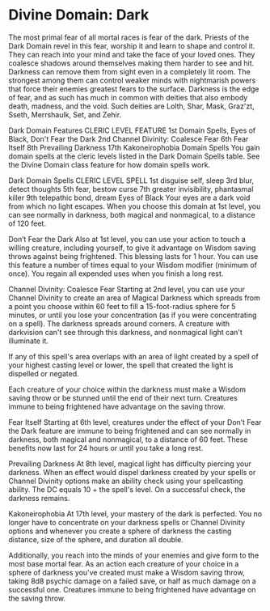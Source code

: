 # Divine Domain: Dark
The most primal fear of all mortal races is fear of the dark.  Priests of the Dark Domain revel in this fear, worship it and learn to shape and control it.  They can reach into your mind and take the face of your loved ones.  They coalesce shadows around themselves making them harder to see and hit.  Darkness can remove them from sight even in a completely lit room.  The strongest among them can control weaker minds with nightmarish powers that force their enemies greatest fears to the surface. Darkness is the edge of fear, and as such has much in common with deities that also embody death, madness, and the void.  Such deities are Lolth, Shar, Mask, Graz'zt, Sseth, Merrshaulk, Set, and Zehir. 

Dark Domain Features
CLERIC LEVEL	FEATURE
1st	Domain Spells, Eyes of Black, Don't Fear the Dark
2nd	Channel Divinity: Coalesce Fear
6th	Fear Itself
8th	Prevailing Darkness
17th	Kakoneirophobia
Domain Spells
You gain domain spells at the cleric levels listed in the Dark Domain Spells table. See the Divine Domain class feature for how domain spells work.

Dark Domain Spells
CLERIC LEVEL	SPELL
1st	disguise self, sleep
3rd	blur, detect thoughts
5th	fear, bestow curse
7th	greater invisibility, phantasmal killer
9th	telepathic bond, dream
Eyes of Black
Your eyes are a dark void from which no light escapes.  When you choose this domain at 1st level, you can see normally in darkness, both magical and nonmagical, to a distance of 120 feet.

Don’t Fear the Dark
Also at 1st level, you can use your action to touch a willing creature, including yourself, to give it advantage on Wisdom saving throws against being frightened. This blessing lasts for 1 hour.  You can use this feature a number of times equal to your Wisdom modifier (minimum of once). You regain all expended uses when you finish a long rest.

Channel Divinity: Coalesce Fear
Starting at 2nd level, you can use your Channel Divinity to create an area of Magical Darkness which spreads from a point you choose within 60 feet to fill a 15-foot-radius sphere for 5 minutes, or until you lose your concentration (as if you were concentrating on a spell). The darkness spreads around corners. A creature with darkvision can't see through this darkness, and nonmagical light can't illuminate it.  

If any of this spell's area overlaps with an area of light created by a spell of your highest casting level or lower, the spell that created the light is dispelled or negated.

Each creature of your choice within the darkness must make a Wisdom saving throw or be stunned until the end of their next turn. Creatures immune to being frightened have advantage on the saving throw.

Fear Itself
Starting at 6th level, creatures under the effect of your Don’t Fear the Dark feature are immune to being frightened and can see normally in darkness, both magical and nonmagical, to a distance of 60 feet. These benefits now last for 24 hours or until you take a long rest.

Prevailing Darkness
At 8th level, magical light has difficulty piercing your darkness.  When an effect would dispel darkness created by your spells or Channel Divinity options make an ability check using your spellcasting ability. The DC equals 10 + the spell's level. On a successful check, the darkness remains.

Kakoneirophobia
At 17th level, your mastery of the dark is perfected.  You no longer have to concentrate on your darkness spells or Channel Divinity options and whenever you create a sphere of darkness the casting distance, size of the sphere, and duration all double.

Additionally, you reach into the minds of your enemies and give form to the most base mortal fear.  As an action each creature of your choice in a sphere of darkness you've created must make a Wisdom saving throw, taking 8d8 psychic damage on a failed save, or half as much damage on a successful one. Creatures immune to being frightened have advantage on the saving throw. 